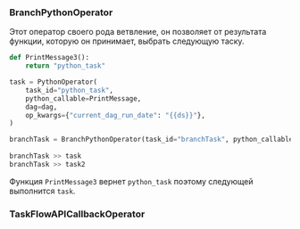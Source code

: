 
### BranchPythonOperator

Этот оператор своего рода ветвление, он позволяет от результата функции, которую он принимает, выбрать следующую таску.
```python
def PrintMessage3():  
	return "python_task"

task = PythonOperator(  
	task_id="python_task",  
	python_callable=PrintMessage,  
	dag=dag,  
	op_kwargs={"current_dag_run_date": "{{ds}}"},  
)

branchTask = BranchPythonOperator(task_id="branchTask", python_callable=PrintMessage3, dag=dag)  
  
branchTask >> task  
branchTask >> task2
```
Функция `PrintMessage3`  вернет  `python_task` поэтому следующей выполнится `task`.

### TaskFlowAPICallbackOperator


